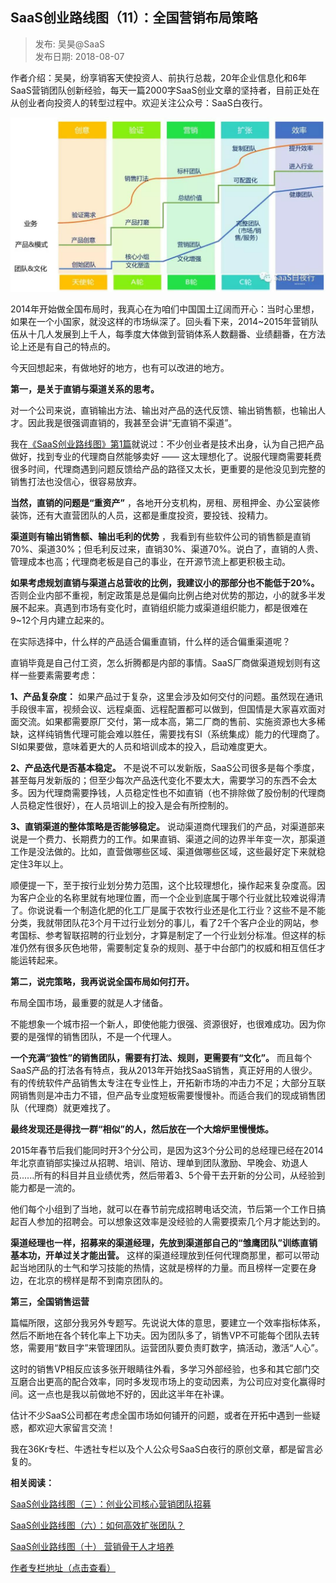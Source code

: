 ## SaaS创业路线图（11）：全国营销布局策略  

> 发布: 吴昊@SaaS  
> 发布日期: 2018-08-07  

作者介绍：吴昊，纷享销客天使投资人、前执行总裁，20年企业信息化和6年SaaS营销团队创新经验，每天一篇2000字SaaS创业文章的坚持者，目前正处在从创业者向投资人的转型过程中。欢迎关注公众号：SaaS白夜行。

![image](images/1808-saascylxt11qgyxbjcl-0.jpeg)

2014年开始做全国布局时，我真心在为咱们中国国土辽阔而开心：当时心里想，如果在一个小国家，就没这样的市场纵深了。回头看下来，2014~2015年营销队伍从十几人发展到上千人，每季度大体做到营销体系人数翻番、业绩翻番，在方法论上还是有自己的特点的。

今天回想起来，有做地好的地方，也有可以改进的地方。

**第一，是关于直销与渠道关系的思考。**

对一个公司来说，直销输出方法、输出对产品的迭代反馈、输出销售额，也输出人才。因此我是很强调直销的，我甚至会讲“无直销不渠道”。

我在[《SaaS创业路线图》第1篇](https://36kr.com/p/5136068.html)就说过：不少创业者是技术出身，认为自己把产品做好，找到专业的代理商自然能够卖好 —— 这太理想化了。说服代理商需要耗费很多时间，代理商遇到问题反馈给产品的路径又太长，更重要的是他没见到完整的销售打法也没信心，很容易放弃。

**当然，直销的问题是“重资产”** ，各地开分支机构，房租、房租押金、办公室装修装饰，还有大直营团队的人员，这都是重度投资，要投钱、投精力。

**渠道则有输出销售额、输出毛利的优势** ，我看到有些软件公司的销售额是直销70%、渠道30%；但毛利反过来，直销30%、渠道70%。说白了，直销的人贵、管理成本也高；代理商老板是自己的事业，在开源节流上都更积极主动。

**如果考虑规划直销与渠道占总营收的比例，我建议小的那部分也不能低于20%。** 否则企业内部不重视，制定政策是总是偏向比例占绝对优势的那边，小的就多半发展不起来。真遇到市场有变化时，直销组织能力或渠道组织能力，都是很难在9~12个月内建立起来的。

在实际选择中，什么样的产品适合偏重直销，什么样的适合偏重渠道呢？

直销毕竟是自己付工资，怎么折腾都是内部的事情。SaaS厂商做渠道规划则有这样一些要素需要考虑：

**1、产品复杂度：** 如果产品过于复杂，这里会涉及如何交付的问题。虽然现在通讯手段很丰富，视频会议、远程桌面、远程配置都可以做到，但国情是大家喜欢面对面交流。如果都需要原厂交付，第一成本高，第二厂商的售前、实施资源也大多稀缺，这样纯销售代理可能会难以胜任，需要找有SI（系统集成）能力的代理商了。SI如果要做，意味着更大的人员和培训成本的投入，启动难度更大。

**2、产品迭代是否基本稳定。** 不是说不可以发新版，SaaS公司很多是每个季度，甚至每月发新版的；但至少每次产品迭代变化不要太大，需要学习的东西不会太多。因为代理商需要挣钱，人员稳定性也不如直销（也不排除做了股份制的代理商人员稳定性很好），在人员培训上的投入是会有所控制的。

**3、直销渠道的整体策略是否能够稳定。** 说动渠道商代理我们的产品，对渠道部来说是一个费力、长期费力的工作。如果直销、渠道之间的边界半年变一次，那渠道工作是没法做的。比如，直营做哪些区域、渠道做哪些区域，这些最好定下来就稳定住3年以上。

顺便提一下，至于按行业划分势力范围，这个比较理想化，操作起来复杂度高。因为客户企业的名称里就有地理位置，而一个企业到底属于哪个行业就比较难说得清了。你说说看一个制造化肥的化工厂是属于农牧行业还是化工行业？这些不是不能分类，我就带团队花3个月干过行业划分的事儿，看了2千个客户企业的网站，参考国标、参考智联招聘的行业划分，才算是制定了一个行业划分标准。但这样的标准仍然有很多灰色地带，需要制定复杂的规则、基于中台部门的权威和相互信任才能运转起来。

**第二，说完策略，我再说说全国布局如何打开。**

布局全国市场，最重要的就是人才储备。

不能想象一个城市招一个新人，即使他能力很强、资源很好，也很难成功。因为你要的是强悍的销售团队，不是一个代理人。

**一个充满“狼性”的销售团队，需要有打法、规则，更需要有“文化”。** 而且每个SaaS产品的打法各有特点，我从2013年开始找SaaS销售，真正好用的人很少。有的传统软件产品销售太专注在专业性上，开拓新市场的冲击力不足；大部分互联网销售则是冲击力不错，但产品专业度短板需要慢慢补。而适合我们的现成销售团队（代理商）就更难找了。

**最终发现还是得找一群“相似”的人，然后放在一个大熔炉里慢慢炼。**

2015年春节后我们能同时开3个分公司，是因为这3个分公司的总经理已经在2014年北京直销部实操过从招聘、培训、陪访、理单到团队激励、早晚会、劝退人员......所有的科目并且业绩优秀，然后带着3、5个骨干去开新的分公司，从经验到能力都是一流的。

他们每个小组到了当地，就可以在春节前完成招聘电话交流，节后第一个工作日搞起百人参加的招聘会。可以想象这效率是没经验的人需要摸索几个月才能达到的。

**渠道经理也一样，招募来的渠道经理，先放到渠道部自己的“雏鹰团队”训练直销基本功，开单过关才能出营。** 这样的渠道经理放到任何代理商那里，都可以带动起当地团队的士气和学习技能的热情，这就是榜样的力量。而且榜样一定要在身边，在北京的榜样是帮不到南京团队的。

**第三，全国销售运营**

篇幅所限，这部分我另外专题写。先说说大体的意思，要建立一个效率指标体系，然后不断地在各个转化率上下功夫。因为团队多了，销售VP不可能每个团队去转悠，需要用“数目字”来管理团队。运营团队要负责盯数字，搞活动，激活“人心”。

这时的销售VP相反应该多张开眼睛往外看，多学习外部经验，也多和其它部门交互磨合出更高的配合效率，同时多发现市场上的变动因素，为公司应对变化赢得时间。这一点也是我以前做地不好的，因此这半年在补课。

估计不少SaaS公司都在考虑全国市场如何铺开的问题，或者在开拓中遇到一些疑惑，都欢迎大家留言交流！

我在36Kr专栏、牛透社专栏以及个人公众号SaaS白夜行的原创文章，都是留言必复的。

**相关阅读：**

[SaaS创业路线图（三）：创业公司核心营销团队招募](https://36kr.com/p/5138329.html)

[SaaS创业路线图（六）：如何高效扩张团队？](https://36kr.com/p/5141259.html)

[SaaS创业路线图（十） 营销骨干人才培养](https://36kr.com/p/5145853.html)

[作者专栏地址（点击查看）](https://36kr.com/user/1308477002)
